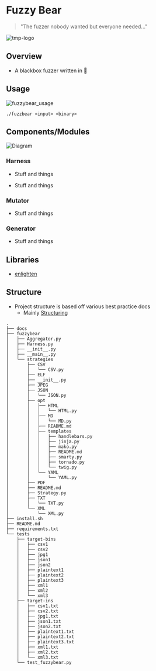 # Fuzzy Bear

> "The fuzzer nobody wanted but everyone needed..."

![tmp-logo](https://user-images.githubusercontent.com/44337835/122902328-b7a9a880-d391-11eb-96f2-a3c0a019de58.jpeg)


## Overview

+  A blackbox fuzzer written in 🐍

## Usage

![fuzzybear_usage](https://user-images.githubusercontent.com/44337835/124685031-cb1d4d80-df13-11eb-9c52-b8b5791f15d9.png)

`./fuzzbear <input> <binary>`

## Components/Modules

![Diagram]()

### Harness

+ Stuff and things

+ Stuff and things

### Mutator

+ Stuff and things

### Generator

+ Stuff and things

## Libraries

+ [enlighten](https://pypi.org/project/enlighten/)


## Structure

+ Project structure is based off various best practice docs
    + Mainly [Structuring](https://docs.python-guide.org/writing/structure/)

```
.
├── docs
├── fuzzybear
│   ├── Aggregator.py
│   ├── Harness.py
│   ├── __init__.py
│   ├── __main__.py
│   └── strategies
│       ├── CSV
│       │   └── CSV.py
│       ├── ELF
│       ├── __init__.py
│       ├── JPEG
│       ├── JSON
│       │   └── JSON.py
│       ├── opt
│       │   ├── HTML
│       │   │   └── HTML.py
│       │   ├── MD
│       │   │   └── MD.py
│       │   ├── README.md
│       │   ├── templates
│       │   │   ├── handlebars.py
│       │   │   ├── jinja.py
│       │   │   ├── mako.py
│       │   │   ├── README.md
│       │   │   ├── smarty.py
│       │   │   ├── tornado.py
│       │   │   └── twig.py
│       │   └── YAML
│       │       └── YAML.py
│       ├── PDF
│       ├── README.md
│       ├── Strategy.py
│       ├── TXT
│       │   └── TXT.py
│       └── XML
│           └── XML.py
├── install.sh
├── README.md
├── requirements.txt
└── tests
    ├── target-bins
    │   ├── csv1
    │   ├── csv2
    │   ├── jpg1
    │   ├── json1
    │   ├── json2
    │   ├── plaintext1
    │   ├── plaintext2
    │   ├── plaintext3
    │   ├── xml1
    │   ├── xml2
    │   └── xml3
    ├── target-ins
    │   ├── csv1.txt
    │   ├── csv2.txt
    │   ├── jpg1.txt
    │   ├── json1.txt
    │   ├── json2.txt
    │   ├── plaintext1.txt
    │   ├── plaintext2.txt
    │   ├── plaintext3.txt
    │   ├── xml1.txt
    │   ├── xml2.txt
    │   └── xml3.txt
    └── test_fuzzybear.py
```